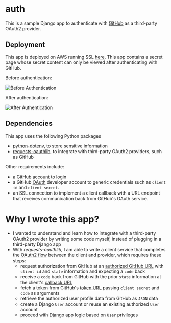 # auth
This is a sample Django app to authenticate with [GitHub](http://github.com) as a third-party OAuth2 provider.

## Deployment
This app is deployed on AWS running SSL [here](https://aws/djangodemo.com/auth). This app contains a secret page whose secret content can only be viewed after authenticating with GitHub.

Before authentication:

![Before Authentication](https://i.postimg.cc/T3Lx89gD/2021-04-21-14-13-13.jpg "Before Authentication")

After authentication:

![After Authentication](https://i.postimg.cc/GhSRSN8R/2021-04-21-14-12-03.jpg "After Authentication")

## Dependencies
This app uses the following Python packages
+ [python-dotenv](https://pypi.org/project/python-dotenv/), to store sensitive information
+ [requests-oauthlib](https://requests-oauthlib.readthedocs.io), to integrate with third-party OAuth2 providers, such as GitHub

Other requirements include:
+ a GitHub account to login
+ a GitHub [OAuth](https://github.com/settings/developers) developer account to generic credentials such as `client id` and `client secret`. 
+ an SSL connection to implement a client callback with a URL endpoint that receives communication back from GitHub's OAuth service.

# Why I wrote this app?
+ I wanted to understand and learn how to integrate with a third-party OAuth2 provider by writing some code myself, instead of plugging in a third-party Django app
+ With _requests-oauthlib_, I am able to write a client service that completes the [OAuth2 flow](https://requests-oauthlib.readthedocs.io/en/latest/oauth2_workflow.html#web-application-flow) between the client and provider, which requires these steps: 
  - request authorization from GitHub at an [authorized GitHub URL](https://github.com/login/oauth/authorize) with `client id` and `state` information and expecting a `code` back
  - receive a `code` back from GitHub with the prior `state` information at the client's [callback URL](http://example.com/callback)
  - fetch a token from GitHub's [token URL](https://github.com/login/oauth/access_token) passing `client secret` and `code` as arguments
  - retrieve the authorized user profile data from GitHub as `JSON` data
  - create a Django `User` account or reuse an existing authorized `User` account
  - proceed with Django app logic based on `User` privileges

